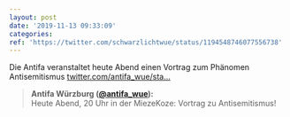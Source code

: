 ```yaml
---
layout: post
date: '2019-11-13 09:33:09'
categories: 
ref: 'https://twitter.com/schwarzlichtwue/status/1194548746077556738'
---
```

Die Antifa veranstaltet heute Abend einen Vortrag zum Phänomen Antisemitismus [twitter.com/antifa_wue/sta…](https://twitter.com/antifa_wue/status/1194506331023118336)
> <b>Antifa Würzburg ([@antifa_wue](https://twitter.com/antifa_wue)):</b>  
>Heute Abend, 20 Uhr in der MiezeKoze: Vortrag zu Antisemitismus!  
>  
>  
>  
>   


